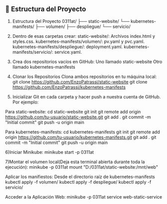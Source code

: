 ## 📁 Estructura del Proyecto
1) Estructura del Proyecto
0311at/
├── static-website/
└── kubernetes-manifests/
    ├── volumen/
    ├── despliegue/
    └── servicio/
   
2) Dentro de esas carpetas crear:
static-website/: Archivos index.html y styles.css.
kubernetes-manifests/volumen/: pv.yaml y pvc.yaml.
kubernetes-manifests/despliegue/: deployment.yaml.
kubernetes-manifests/servicio/: service.yaml.

3) Crea dos repositorios vacíos en GitHub:
Uno llamado static-website
Otro llamado kubernetes-manifests

4) Clonar los Repositorios
Clona ambos repositorios en tu máquina local:
git clone https://github.com/EnzoPatrassi/static-website
git clone https://github.com/EnzoPatrassi/kubernetes-manifests

5) Inicializar Git en cada carpeta y hacer push a nuestra cuenta de GitHub. Por ejemplo:

Para static-website:
cd static-website
git init
git remote add origin https://github.com/tu-usuario/static-website.git
git add .
git commit -m "Initial commit"
git push -u origin main

Para kubernetes-manifests:
cd kubernetes-manifests
git init
git remote add origin https://github.com/tu-usuario/kubernetes-manifests.git
git add .
git commit -m "Initial commit"
git push -u origin main

6)Iniciar Minikube:
minikube start -p 0311at

7)Montar el volumen local(Deja esta terminal abierta durante toda la ejecución):
minikube -p 0311at mount "D:/0311at/static-website:/mnt/web"

Aplicar los manifiestos:
Desde el directorio raíz de kubernetes-manifests
kubectl apply -f volumen/
kubectl apply -f despliegue/
kubectl apply -f servicio/

 Acceder a la Aplicación Web:
 minikube -p 0311at service web-static-service
